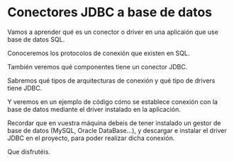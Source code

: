 # Conectores JDBC a base de datos
Vamos a aprender qué es un conector o driver en una aplicaión que use base de datos SQL.

Conoceremos los protocolos de conexión que existen en SQL.

También veremos qué componentes tiene un conector JDBC.

Sabremos qué tipos de arquitecturas de conexión y qué tipo de drivers tiene JDBC.

Y veremos en un ejemplo de código cómo se establece conexión con la base de datos mediante el driver instalado en la aplicación.

Recordar que en vuestra máquina debeis de tener instalado un gestor de base de datos (MySQL, Oracle DataBase...), y descargar e instalar el driver JDBC en el proyecto, para poder realizar dicha conexión.

Que disfrutéis.
